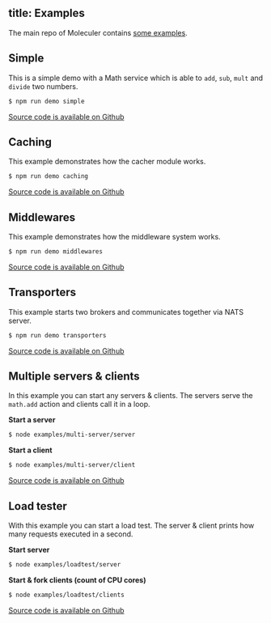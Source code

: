 title: Examples
---
The main repo of Moleculer contains [some examples](https://github.com/ice-services/moleculer/blob/master/examples/).

## Simple
This is a simple demo with a Math service which is able to `add`, `sub`, `mult` and `divide` two numbers.

```bash
$ npm run demo simple
```

[Source code is available on Github](https://github.com/ice-services/moleculer/blob/master/examples/simple/index.js)

## Caching
This example demonstrates how the cacher module works.

```bash
$ npm run demo caching
```

[Source code is available on Github](https://github.com/ice-services/moleculer/blob/master/examples/caching/index.js)

## Middlewares
This example demonstrates how the middleware system works.

```bash
$ npm run demo middlewares
```

[Source code is available on Github](https://github.com/ice-services/moleculer/blob/master/examples/middlewares/index.js)

## Transporters
This example starts two brokers and communicates together via NATS server.

```bash
$ npm run demo transporters
```

[Source code is available on Github](https://github.com/ice-services/moleculer/blob/master/examples/transporter)

## Multiple servers & clients
In this example you can start any servers & clients. The servers serve the `math.add` action and clients call it in a loop.

**Start a server**
```bash
$ node examples/multi-server/server
```

**Start a client**
```bash
$ node examples/multi-server/client
```

[Source code is available on Github](https://github.com/ice-services/moleculer/tree/master/examples/multi-server)

## Load tester
With this example you can start a load test. The server & client prints how many requests executed in a second.

**Start server**
```bash
$ node examples/loadtest/server
```

**Start & fork clients (count of CPU cores)**
```bash
$ node examples/loadtest/clients
```

[Source code is available on Github](https://github.com/ice-services/moleculer/blob/master/examples/loadtest)
